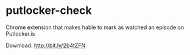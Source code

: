 # putlocker-check
Chrome extension that makes hable to mark as watched an episode on Putlocker.is

 Download: http://bit.ly/2b4tZFN
